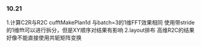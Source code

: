 ### 10.21
1.计算C2R与R2C
cufftMakePlan1d 与batch=3的1维FFT效果相同
使用带stride的1维fft可以进行拆分，但是XY顺序对结果有影响
2.layout排布
高维R2C的结果好像不能直接使用共轭矩阵变换